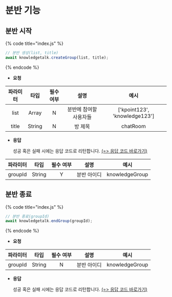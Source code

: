 # 분반 기능
 
## 분반 시작

{% code title="index.js" %}
```javascript
// 분반 생성(list, title)
await knowledgetalk.createGroup(list, title);
```
{% endcode %}

- **요청**

| <center>**파라미터**</center> | <center>**타입**</center> | <center>**필수 여부**</center> |   <center>**설명**</center>   |   <center>**예시**</center>   |
|:-:|:-:|:-:|:-:|:-:|
|              list             |           Array           |                N               |     분반에 참여할 사용자들     | ['kpoint123', 'knowledge123'] | 
|             title             |          String           |                N               |            방 제목            |           chatRoom            | 

- **응답**

  성공 혹은 실패 시에는 응답 코드로 리턴합니다. [(=> 응답 코드 바로가기)](https://docs.knowledgetalk.co.kr/web/code)

| <center>**파라미터**</center> | <center>**타입**</center> | <center>**필수 여부**</center> |   <center>**설명**</center>   |   <center>**예시**</center>   |
|:-:|:-:|:-:|:-:|:-:|
|             groupId           |           String          |                Y               |          분반 아이디          |          knowledgeGroup       |
 
## 분반 종료

{% code title="index.js" %}
```javascript
// 분반 종료(groupId)
await knowledgetalk.endGroup(groupId);
```
{% endcode %}

- **요청**

| <center>**파라미터**</center> | <center>**타입**</center> | <center>**필수 여부**</center> |   <center>**설명**</center>   |   <center>**예시**</center>   |
|:-:|:-:|:-:|:-:|:-:|
|            groupId            |           String          |                N               |           분반 아이디         |         knowledgeGroup         |

- **응답**

  성공 혹은 실패 시에는 응답 코드로 리턴합니다. [(=> 응답 코드 바로가기)](https://docs.knowledgetalk.co.kr/web/code)